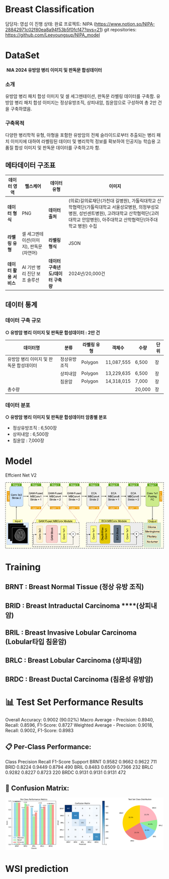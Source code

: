 # Breast Classification

담당자: 영섭 이
진행 상태: 완료
프로젝트: NIPA (https://www.notion.so/NIPA-28842971c02f80ea8a94f53b5f0fcf47?pvs=21)
git repositories: https://github.com/Leeyoungsup/NIPA_model

# DataSet

 **NIA 2024 유방암 병리 이미지 및 판독문 합성데이터**

### **소개**

유방암 병리 패치 합성 이미지 및 셀 세그멘테이션, 판독문 라벨링 데이터를 구축함. 유방암 병리 패치 합성 이미지는 정상유방조직, 상피내암, 침윤암으로 구성하여 총 2만 건을 구축하였음.

### **구축목적**

다양한 병리학적 유형, 아형을 포함한 유방암의 전체 슬라이드로부터 추출되는 병리 패치 이미지에 대하여 라벨링된 데이터 및 병리학적 정보를 확보하여 인공지능 학습용 고품질 합성 이미지 및 판독문 데이터를 구축하고자 함.

## 메타데이터 구조표

| **데이터 영역** | 헬스케어 | **데이터 유형** | 이미지 |
| --- | --- | --- | --- |
| **데이터 형식** | PNG | **데이터 출처** | (의료)길의료재단(가천대 길병원), 가톨릭대학교 산학협력단(가톨릭대학교 서울성모병원, 의정부성모병원, 성빈센트병원), 고려대학교 산학협력단(고려대학교 안암병원), 아주대학교 산학협력단(아주대학교 병원) 수집 |
| **라벨링 유형** | 셀 세그멘테이션(이미지), 판독문(자연어) | **라벨링 형식** | JSON |
| **데이터 활용 서비스** | AI 기반 병리 진단 보조 솔루션 | **데이터 구축년도/데이터 구축량** | 2024년/20,000건 |

## 데이터 통계

### 데이터 구축 규모

**○ 유방암 병리 이미지 및 판독문 합성데이터 : 2만 건**

| **데이터명** | **분류** | **라벨링 유형** | **객체수** | **수량** | **단위** |
| --- | --- | --- | --- | --- | --- |
| 유방암 병리 이미지 및 판독문 합성데이터 | 정상유방조직 | Polygon | 11,087,555 | 6,500 | 장 |
|  | 상피내암 | Polygon | 13,229,635 | 6,500 | 장 |
|  | 침윤암 | Polygon | 14,318,015 | 7,000 | 장 |
| 총수량 |  |  |  | 20,000 | 장 |

### 데이터 분포

**○ 유방암 병리 이미지 및 판독문 합성데이터 암종별 분포**

- 정상유방조직 : 6,500장
- 상피내암 : 6,500장
- 침윤암 : 7,000장

# Model

Effcient Net V2

![image.png](image.png)

# Training

## BRNT : Breast Normal Tissue (정상 유방 조직)

## BRID : Breast Intraductal Carcinoma ****(상피내암)

## BRIL : Breast Invasive Lobular Carcinoma (Lobular타입 침윤암)

## BRLC : Breast Lobular Carcinoma **(상피내암)**

## BRDC : Breast Ductal Carcinoma **(침윤성 유방암)**

# 📊 Test Set Performance Results

Overall Accuracy: 0.9002 (90.02%)
Macro Average - Precision: 0.8940, Recall: 0.8596, F1-Score: 0.8727
Weighted Average - Precision: 0.9018, Recall: 0.9002, F1-Score: 0.8983

## 📋 Per-Class Performance:

Class  Precision  Recall  F1-Score  Support
BRNT     0.9582  0.9662    0.9622      711
BRID     0.8224  0.9449    0.8794      490
BRIL     0.8483  0.6509    0.7366      232
BRLC     0.9282  0.8227    0.8723      220
BRDC     0.9131  0.9131    0.9131      472

## 🔄 Confusion Matrix:

![image.png](image%201.png)

# WSI prediction
